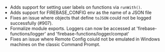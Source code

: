 - Adds support for setting user labels on functions via `runWith()`.
- Adds support for FIREBASE_CONFIG env as the name of a JSON file
- Fixes an issue where objects that define `toJSON` could not be logged successfully (#907).
- Formalize module exports. Loggers can now be accessed at 'firebase-functions/logger' and 'firebase-functions/logger/compat'
- Fixes an issue where Remote Config coiuld not be emulated in Windows machines on the classic Command Prompt.
